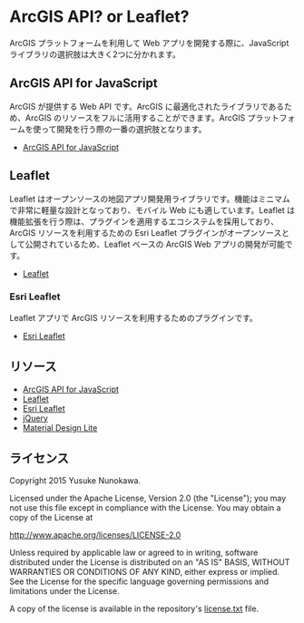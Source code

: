 # ArcGIS API? or Leaflet?

ArcGIS プラットフォームを利用して Web アプリを開発する際に、JavaScript ライブラリの選択肢は大きく2つに分かれます。

## ArcGIS API for JavaScript

ArcGIS が提供する Web API です。ArcGIS に最適化されたライブラリであるため、ArcGIS のリソースをフルに活用することができます。ArcGIS プラットフォームを使って開発を行う際の一番の選択肢となります。

* [ArcGIS API for JavaScript](https://developers.arcgis.com/javascript/)

## Leaflet

Leaflet はオープンソースの地図アプリ開発用ライブラリです。機能はミニマムで非常に軽量な設計となっており、モバイル Web にも適しています。Leaflet は機能拡張を行う際は、プラグインを適用するエコシステムを採用しており、ArcGIS リソースを利用するための Esri Leaflet プラグインがオープンソースとして公開されているため、Leaflet ベースの ArcGIS Web アプリの開発が可能です。

* [Leaflet](http://leafletjs.com/)

### Esri Leaflet

Leaflet アプリで ArcGIS リソースを利用するためのプラグインです。

* [Esri Leaflet](http://esri.github.io/esri-leaflet/)

## リソース

* [ArcGIS API for JavaScript](https://developers.arcgis.com/javascript/)
* [Leaflet](http://leafletjs.com/)
* [Esri Leaflet](http://esri.github.io/esri-leaflet/)
* [jQuery](https://jquery.com/)
* [Material Design Lite](http://www.getmdl.io/)

## ライセンス
Copyright 2015 Yusuke Nunokawa.

Licensed under the Apache License, Version 2.0 (the "License");
you may not use this file except in compliance with the License.
You may obtain a copy of the License at

   http://www.apache.org/licenses/LICENSE-2.0

Unless required by applicable law or agreed to in writing, software
distributed under the License is distributed on an "AS IS" BASIS,
WITHOUT WARRANTIES OR CONDITIONS OF ANY KIND, either express or implied.
See the License for the specific language governing permissions and
limitations under the License.

A copy of the license is available in the repository's [license.txt](/license.txt) file.
